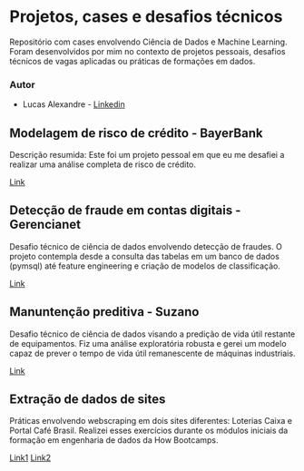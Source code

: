 # Projetos, cases e desafios técnicos
Repositório com cases envolvendo Ciência de Dados e Machine Learning. Foram desenvolvidos por mim no contexto de projetos pessoais, desafios técnicos de vagas aplicadas ou práticas de formações em dados.

### Autor
* Lucas Alexandre - [Linkedin](https://www.linkedin.com/in/lucasabo/)

## Modelagem de risco de crédito - BayerBank
Descrição resumida: Este foi um projeto pessoal em que eu me desafiei a realizar uma análise completa de risco de crédito.

[Link](https://github.com/lucasabo/Portfolio/blob/main/Credit_Risk_BayerBank.ipynb)

## Detecção de fraude em contas digitais - Gerencianet
Desafio técnico de ciência de dados envolvendo detecção de fraudes. O projeto contempla desde a consulta das tabelas em um banco de dados (pymsql) até feature engineering e criação de modelos de classificação.

[Link](https://github.com/lucasabo/Portfolio/blob/main/Detecção_de_Fraudes_Gerencianet.ipynb)

## Manuntenção preditiva - Suzano
Desafio técnico de ciência de dados visando a predição de vida útil restante de equipamentos. Fiz uma análise exploratória robusta e gerei um modelo capaz de prever o tempo de vida útil remanescente de máquinas industriais.

[Link](https://github.com/lucasabo/Portfolio/blob/main/EDA_Looqbox.ipynb)

## Extração de dados de sites
Práticas envolvendo webscraping em dois sites diferentes: Loterias Caixa e Portal Café Brasil. Realizei esses exercícios durante os módulos iniciais da formação em engenharia de dados da How Bootcamps.

[Link1](https://github.com/lucasabo/Portfolio/blob/main/ETL_Loterias_HowBootcamps.ipynb)
[Link2](https://github.com/lucasabo/Portfolio/blob/main/ETL_Podcast_HowBootcamps.ipynb)
